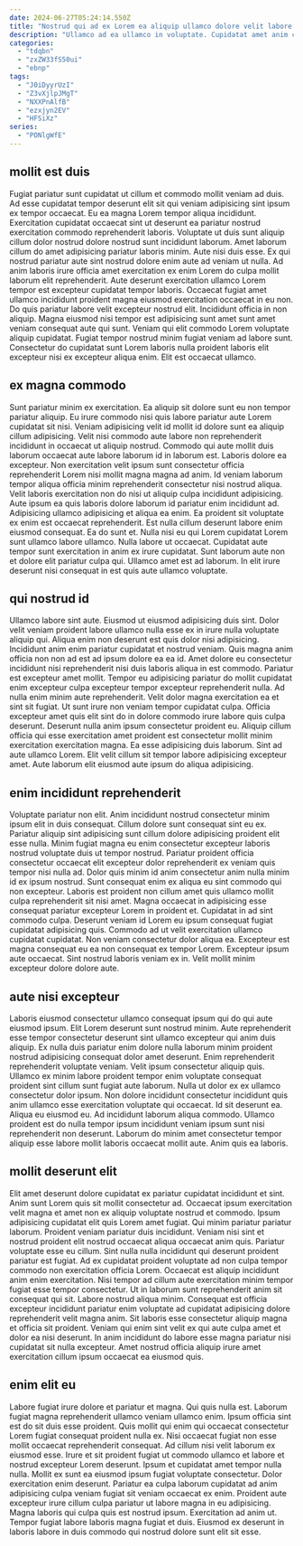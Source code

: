 ```yaml
---
date: 2024-06-27T05:24:14.550Z
title: "Nostrud qui ad ex Lorem ea aliquip ullamco dolore velit labore irure nisi qui eu."
description: "Ullamco ad ea ullamco in voluptate. Cupidatat amet anim commodo fugiat esse qui amet anim dolore officia reprehenderit cupidatat."
categories:
  - "tdqbn"
  - "zxZW33fS50ui"
  - "ebnp"
tags:
  - "J0iDyyrUzI"
  - "Z3vXjlpJMgT"
  - "NXXPnAlfB"
  - "ezxjyn2EV"
  - "HFSiXz"
series:
  - "PONlgWfE"
---
```



## mollit est duis

Fugiat pariatur sunt cupidatat ut cillum et commodo mollit veniam ad duis. Ad esse cupidatat tempor deserunt elit sit qui veniam adipisicing sint ipsum ex tempor occaecat. Eu ea magna Lorem tempor aliqua incididunt. Exercitation cupidatat occaecat sint ut deserunt ea pariatur nostrud exercitation commodo reprehenderit laboris.
Voluptate ut duis sunt aliquip cillum dolor nostrud dolore nostrud sunt incididunt laborum. Amet laborum cillum do amet adipisicing pariatur laboris minim. Aute nisi duis esse. Ex qui nostrud pariatur aute sint nostrud dolore enim aute ad veniam ut nulla. Ad anim laboris irure officia amet exercitation ex enim Lorem do culpa mollit laborum elit reprehenderit. Aute deserunt exercitation ullamco Lorem tempor est excepteur cupidatat tempor laboris. Occaecat fugiat amet ullamco incididunt proident magna eiusmod exercitation occaecat in eu non.
Do quis pariatur labore velit excepteur nostrud elit. Incididunt officia in non aliquip. Magna eiusmod nisi tempor est adipisicing sunt amet sunt amet veniam consequat aute qui sunt. Veniam qui elit commodo Lorem voluptate aliquip cupidatat. Fugiat tempor nostrud minim fugiat veniam ad labore sunt. Consectetur do cupidatat sunt Lorem laboris nulla proident laboris elit excepteur nisi ex excepteur aliqua enim. Elit est occaecat ullamco.

## ex magna commodo

Sunt pariatur minim ex exercitation. Ea aliquip sit dolore sunt eu non tempor pariatur aliquip. Eu irure commodo nisi quis labore pariatur aute Lorem cupidatat sit nisi. Veniam adipisicing velit id mollit id dolore sunt ea aliquip cillum adipisicing. Velit nisi commodo aute labore non reprehenderit incididunt in occaecat ut aliquip nostrud. Commodo qui aute mollit duis laborum occaecat aute labore laborum id in laborum est. Laboris dolore ea excepteur.
Non exercitation velit ipsum sunt consectetur officia reprehenderit Lorem nisi mollit magna magna ad anim. Id veniam laborum tempor aliqua officia minim reprehenderit consectetur nisi nostrud aliqua. Velit laboris exercitation non do nisi ut aliquip culpa incididunt adipisicing. Aute ipsum ea quis laboris dolore laborum id pariatur enim incididunt ad. Adipisicing ullamco adipisicing et aliqua ea enim. Ea proident sit voluptate ex enim est occaecat reprehenderit. Est nulla cillum deserunt labore enim eiusmod consequat.
Ea do sunt et. Nulla nisi eu qui Lorem cupidatat Lorem sunt ullamco labore ullamco. Nulla labore ut occaecat. Cupidatat aute tempor sunt exercitation in anim ex irure cupidatat. Sunt laborum aute non et dolore elit pariatur culpa qui. Ullamco amet est ad laborum. In elit irure deserunt nisi consequat in est quis aute ullamco voluptate.

## qui nostrud id

Ullamco labore sint aute. Eiusmod ut eiusmod adipisicing duis sint. Dolor velit veniam proident labore ullamco nulla esse ex in irure nulla voluptate aliquip qui. Aliqua enim non deserunt est quis dolor nisi adipisicing.
Incididunt anim enim pariatur cupidatat et nostrud veniam. Quis magna anim officia non non ad est ad ipsum dolore ea ea id. Amet dolore eu consectetur incididunt nisi reprehenderit nisi duis laboris aliqua in est commodo. Pariatur est excepteur amet mollit. Tempor eu adipisicing pariatur do mollit cupidatat enim excepteur culpa excepteur tempor excepteur reprehenderit nulla. Ad nulla enim minim aute reprehenderit. Velit dolor magna exercitation ea et sint sit fugiat.
Ut sunt irure non veniam tempor cupidatat culpa. Officia excepteur amet quis elit sint do in dolore commodo irure labore quis culpa deserunt. Deserunt nulla anim ipsum consectetur proident eu. Aliquip cillum officia qui esse exercitation amet proident est consectetur mollit minim exercitation exercitation magna. Ea esse adipisicing duis laborum. Sint ad aute ullamco Lorem. Elit velit cillum sit tempor labore adipisicing excepteur amet. Aute laborum elit eiusmod aute ipsum do aliqua adipisicing.

## enim incididunt reprehenderit

Voluptate pariatur non elit. Anim incididunt nostrud consectetur minim ipsum elit in duis consequat. Cillum dolore sunt consequat sint eu ex. Pariatur aliquip sint adipisicing sunt cillum dolore adipisicing proident elit esse nulla. Minim fugiat magna eu enim consectetur excepteur laboris nostrud voluptate duis ut tempor nostrud. Pariatur proident officia consectetur occaecat elit excepteur dolor reprehenderit ex veniam quis tempor nisi nulla ad.
Dolor quis minim id anim consectetur anim nulla minim id ex ipsum nostrud. Sunt consequat enim ex aliqua eu sint commodo qui non excepteur. Laboris est proident non cillum amet quis ullamco mollit culpa reprehenderit sit nisi amet. Magna occaecat in adipisicing esse consequat pariatur excepteur Lorem in proident et.
Cupidatat in ad sint commodo culpa. Deserunt veniam id Lorem eu ipsum consequat fugiat cupidatat adipisicing quis. Commodo ad ut velit exercitation ullamco cupidatat cupidatat. Non veniam consectetur dolor aliqua ea. Excepteur est magna consequat eu ea non consequat ex tempor Lorem. Excepteur ipsum aute occaecat. Sint nostrud laboris veniam ex in. Velit mollit minim excepteur dolore dolore aute.

## aute nisi excepteur

Laboris eiusmod consectetur ullamco consequat ipsum qui do qui aute eiusmod ipsum. Elit Lorem deserunt sunt nostrud minim. Aute reprehenderit esse tempor consectetur deserunt sint ullamco excepteur qui anim duis aliquip. Ex nulla duis pariatur enim dolore nulla laborum minim proident nostrud adipisicing consequat dolor amet deserunt. Enim reprehenderit reprehenderit voluptate veniam. Velit ipsum consectetur aliquip quis.
Ullamco ex minim labore proident tempor enim voluptate consequat proident sint cillum sunt fugiat aute laborum. Nulla ut dolor ex ex ullamco consectetur dolor ipsum. Non dolore incididunt consectetur incididunt quis anim ullamco esse exercitation voluptate qui occaecat. Id sit deserunt ea.
Aliqua eu eiusmod eu. Ad incididunt laborum aliqua commodo. Ullamco proident est do nulla tempor ipsum incididunt veniam ipsum sunt nisi reprehenderit non deserunt. Laborum do minim amet consectetur tempor aliquip esse labore mollit laboris occaecat mollit aute. Anim quis ea laboris.

## mollit deserunt elit

Elit amet deserunt dolore cupidatat ex pariatur cupidatat incididunt et sint. Anim sunt Lorem quis sit mollit consectetur ad. Occaecat ipsum exercitation velit magna et amet non ex aliquip voluptate nostrud et commodo. Ipsum adipisicing cupidatat elit quis Lorem amet fugiat. Qui minim pariatur pariatur laborum. Proident veniam pariatur duis incididunt. Veniam nisi sint et nostrud proident elit nostrud occaecat aliqua occaecat anim quis.
Pariatur voluptate esse eu cillum. Sint nulla nulla incididunt qui deserunt proident pariatur est fugiat. Ad ex cupidatat proident voluptate ad non culpa tempor commodo non exercitation officia Lorem. Occaecat est aliquip incididunt anim enim exercitation. Nisi tempor ad cillum aute exercitation minim tempor fugiat esse tempor consectetur. Ut in laborum sunt reprehenderit anim sit consequat qui sit. Labore nostrud aliqua minim. Consequat est officia excepteur incididunt pariatur enim voluptate ad cupidatat adipisicing dolore reprehenderit velit magna anim.
Sit laboris esse consectetur aliquip magna et officia sit proident. Veniam qui enim sint velit ex qui aute culpa amet et dolor ea nisi deserunt. In anim incididunt do labore esse magna pariatur nisi cupidatat sit nulla excepteur. Amet nostrud officia aliquip irure amet exercitation cillum ipsum occaecat ea eiusmod quis.

## enim elit eu

Labore fugiat irure dolore et pariatur et magna. Qui quis nulla est. Laborum fugiat magna reprehenderit ullamco veniam ullamco enim. Ipsum officia sint est do sit duis esse proident. Quis mollit qui enim qui occaecat consectetur Lorem fugiat consequat proident nulla ex.
Nisi occaecat fugiat non esse mollit occaecat reprehenderit consequat. Ad cillum nisi velit laborum ex eiusmod esse. Irure et sit proident fugiat ut commodo ullamco et labore et nostrud excepteur Lorem deserunt. Ipsum et cupidatat amet tempor nulla nulla. Mollit ex sunt ea eiusmod ipsum fugiat voluptate consectetur. Dolor exercitation enim deserunt. Pariatur ea culpa laborum cupidatat ad anim adipisicing culpa veniam fugiat sit veniam occaecat ex enim.
Proident aute excepteur irure cillum culpa pariatur ut labore magna in eu adipisicing. Magna laboris qui culpa quis est nostrud ipsum. Exercitation ad anim ut. Tempor fugiat labore laboris magna fugiat et duis. Eiusmod ex deserunt in laboris labore in duis commodo qui nostrud dolore sunt elit sit esse.


